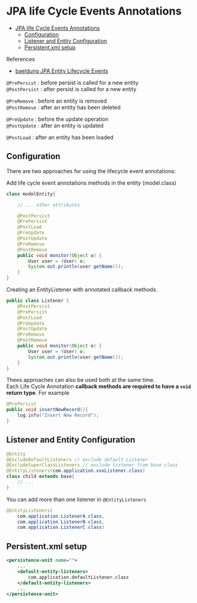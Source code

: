 # JPA life Cycle Events Annotations

- [JPA life Cycle Events Annotations](#jpa-life-cycle-events-annotations)
  - [Configuration](#configuration)
  - [Listener and Entity Configuration](#listener-and-entity-configuration)
  - [Persistent.xml setup](#persistentxml-setup)

References
- [baeldung JPA Entity Lifecycle Events](https://www.baeldung.com/jpa-entity-lifecycle-events)

`@PrePersist`  : before persist is called for a new entity  
`@PostPersist` : after persist is called for a new entity   

`@PreRemove`  : before an entity is removed  
`@PostRemove` : after an entity has been deleted  

`@PreUpdate`  : before the update operation  
`@PostUpdate` : after an entity is updated   

`@PostLoad` : after an entity has been loaded  


## Configuration

There are two approaches for using the lifecycle event annotations: 

Add life cycle event annotations methods in the entity (model.class)
```java
class modelEntity{

    // ... other attributes

    @PostPersist
    @PrePersist
    @PostLoad
    @PreUpdate
    @PostUpdate
    @PreRemove
    @PostRemove
    public void monitor(Object o) {
        User user = (User) o;
        System.out.println(user.getName());
    }
}

```

Creating an EntityListener with annotated callback methods. 
```java
public class Listener {
    @PostPersist
    @PrePersist
    @PostLoad
    @PreUpdate
    @PostUpdate
    @PreRemove
    @PostRemove
    public void monitor(Object o) {
        User user = (User) o;
        System.out.println(user.getName());
    }
}
```

Thees approaches can also be used both at the same time.   
Each Life Cycle Annotation **callback methods are required to have a `void` return type**. For example 
```java
@PrePersist
public void insertNewRecord(){
    log.info("Insert New Record");
}
```

## Listener and Entity Configuration

```java
@Entity
@ExcludeDefaultListeners // exclude default Listener
@ExcludeSuperClassListeners // exclude listener from base class
@EntityListeners(com.application.xxxListener.class)
class child extends base{
    // ...
}
```
  
You can add more than one listener in `@EntityListeners`
```java
@EntityListeners(
    com.application.ListenerA.class, 
    com.application.ListenerB.class, 
    com.application.ListenerC.class)
```

## Persistent.xml setup

```xml
<persistence-unit name="">
    ...
    <default-entity-listeners>
        com.application.defaultListener.class
    </default-entity-listeners>
    ...
</persistence-unit>
```